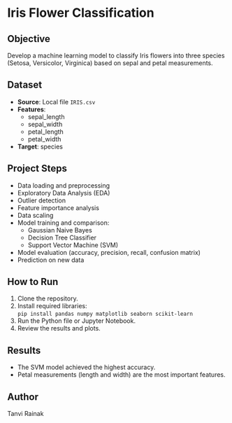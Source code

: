 # Iris Flower Classification

## Objective
Develop a machine learning model to classify Iris flowers into three species (Setosa, Versicolor, Virginica) based on sepal and petal measurements.

## Dataset
- **Source**: Local file `IRIS.csv`
- **Features**:
  - sepal_length
  - sepal_width
  - petal_length
  - petal_width
- **Target**: species

## Project Steps
- Data loading and preprocessing
- Exploratory Data Analysis (EDA)
- Outlier detection
- Feature importance analysis
- Data scaling
- Model training and comparison:
  - Gaussian Naive Bayes
  - Decision Tree Classifier
  - Support Vector Machine (SVM)
- Model evaluation (accuracy, precision, recall, confusion matrix)
- Prediction on new data

## How to Run
1. Clone the repository.
2. Install required libraries:  
   `pip install pandas numpy matplotlib seaborn scikit-learn`
3. Run the Python file or Jupyter Notebook.
4. Review the results and plots.

## Results
- The SVM model achieved the highest accuracy.
- Petal measurements (length and width) are the most important features.

## Author
Tanvi Rainak


